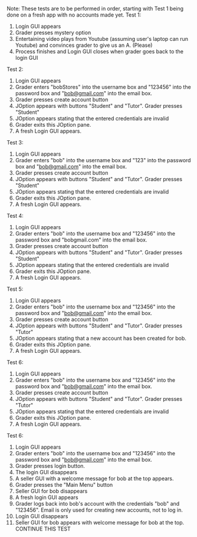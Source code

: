 Note: These tests are to be performed in order, starting with 
Test 1 being done on a fresh app with no accounts made yet. 
Test 1:
1. Login GUI appears
2. Grader presses mystery option
3. Entertaining video plays from Youtube (assuming user's laptop
can run Youtube) and convinces grader to give us an A. (Please)
4. Process finishes and Login GUI closes when grader goes back to 
the login GUI

Test 2:
1. Login GUI appears
2. Grader enters "bobStores" into the username box and "123456" into 
the password box and "bob@gmail.com" into the email box. 
3. Grader presses create account button
4. JOption appears with buttons "Student" and "Tutor". Grader presses
"Student"
5. JOption appears stating that the entered credentials are
invalid
6. Grader exits this JOption pane.
7. A fresh Login GUI appears. 

Test 3:
1. Login GUI appears
2. Grader enters "bob" into the username box and "123" into
   the password box and "bob@gmail.com" into the email box.
3. Grader presses create account button
4. JOption appears with buttons "Student" and "Tutor". Grader presses
   "Student"
5. JOption appears stating that the entered credentials are
   invalid
6. Grader exits this JOption pane.
7. A fresh Login GUI appears.

Test 4:
1. Login GUI appears
2. Grader enters "bob" into the username box and "123456" into
   the password box and "bobgmail.com" into the email box.
3. Grader presses create account button
4. JOption appears with buttons "Student" and "Tutor". Grader presses
   "Student"
5. JOption appears stating that the entered credentials are
   invalid
6. Grader exits this JOption pane.
7. A fresh Login GUI appears.

Test 5:
1. Login GUI appears
2. Grader enters "bob" into the username box and "123456" into
   the password box and "bob@gmail.com" into the email box.
3. Grader presses create account button
4. JOption appears with buttons "Student" and "Tutor". Grader presses
   "Tutor"
5. JOption appears stating that a new account has been created for
bob. 
6. Grader exits this JOption pane.
7. A fresh Login GUI appears.

Test 6:
1. Login GUI appears
2. Grader enters "bob" into the username box and "123456" into
   the password box and "bob@gmail.com" into the email box.
3. Grader presses create account button
4. JOption appears with buttons "Student" and "Tutor". Grader presses
   "Tutor"
5. JOption appears stating that the entered credentials are
   invalid
6. Grader exits this JOption pane.
7. A fresh Login GUI appears.

Test 6:
1. Login GUI appears
2. Grader enters "bob" into the username box and "123456" into
   the password box and "bob@gmail.com" into the email box.
3. Grader presses login button. 
4. The login GUI disappears
5. A seller GUI with a welcome message for bob at the top appears. 
6. Grader presses the "Main Menu" button
7. Seller GUI for bob disappears
8. A fresh login GUI appears
9. Grader logs back into bob's account with the credentials "bob" and
"123456". Email is only used for creating new accounts, not to log in. 
10. Login GUI disappears
11. Seller GUI for bob appears with welcome message for bob at the top. 
CONTINUE THIS TEST